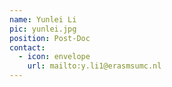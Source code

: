 ```yaml
---
name: Yunlei Li
pic: yunlei.jpg
position: Post-Doc
contact:
  - icon: envelope
    url: mailto:y.li1@erasmsumc.nl
---
```

